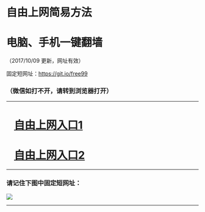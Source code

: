 ﻿# 自由上网简易方法

# 电脑、手机一键翻墙

（2017/10/09 更新，网址有效）

固定短网址：https://git.io/free99

### （微信如打不开，请转到浏览器打开）


***





# &nbsp;&nbsp; <a href="http://ft1780232015.fwq-tz-1001.info/fwqtz01.html?t=100900127424 " target="_blank">自由上网入口1</a>
# &nbsp;&nbsp; <a href="http://ft108415482.fwq-tz-1002.info/fwqtz02.html?t=100900131459 " target="_blank">自由上网入口2</a>
***

### 请记住下图中固定短网址：

<img src="https://s3-us-west-2.amazonaws.com/fwq-1001/yjfq-20170905okok.png" /> 


***

